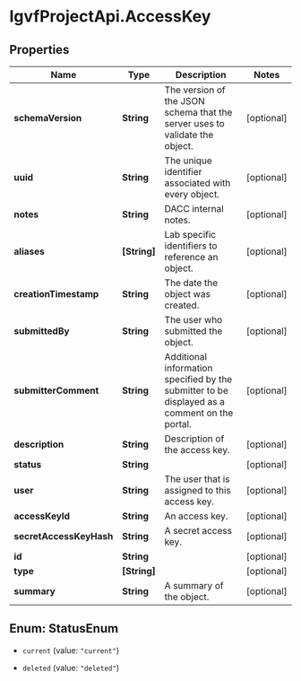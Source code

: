 # IgvfProjectApi.AccessKey

## Properties

Name | Type | Description | Notes
------------ | ------------- | ------------- | -------------
**schemaVersion** | **String** | The version of the JSON schema that the server uses to validate the object. | [optional] 
**uuid** | **String** | The unique identifier associated with every object. | [optional] 
**notes** | **String** | DACC internal notes. | [optional] 
**aliases** | **[String]** | Lab specific identifiers to reference an object. | [optional] 
**creationTimestamp** | **String** | The date the object was created. | [optional] 
**submittedBy** | **String** | The user who submitted the object. | [optional] 
**submitterComment** | **String** | Additional information specified by the submitter to be displayed as a comment on the portal. | [optional] 
**description** | **String** | Description of the access key. | [optional] 
**status** | **String** |  | [optional] 
**user** | **String** | The user that is assigned to this access key. | [optional] 
**accessKeyId** | **String** | An access key. | [optional] 
**secretAccessKeyHash** | **String** | A secret access key. | [optional] 
**id** | **String** |  | [optional] 
**type** | **[String]** |  | [optional] 
**summary** | **String** | A summary of the object. | [optional] 



## Enum: StatusEnum


* `current` (value: `"current"`)

* `deleted` (value: `"deleted"`)




